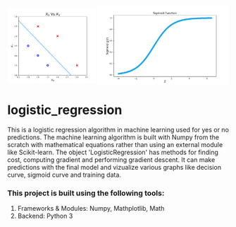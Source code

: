 <img align="middle" width="200" alt="final result" src="https://github.com/SrimanPolusani/logistic_regression/blob/master/decision_curve.png?raw=true"> <img align="middle" width="300" alt="sigmoid graph" src="https://github.com/SrimanPolusani/logistic_regression/blob/master/sigmoid_graph.png?raw=true">

<h1>logistic_regression</h1>
<p>This is a logistic regression algorithm in machine learning used for yes or no predictions. The machine learning algorithm is built with Numpy from the scratch with mathematical equations rather than using an external module like Scikit-learn. The object 'LogisticRegression' has methods for finding cost, computing gradient and performing gradient descent. It can make predictions with the final model and vizualize various graphs like decision curve, sigmoid curve and training data.</p>
<h3>This project is built using the following tools:</h3>
<ol>
  <li>Frameworks & Modules: Numpy, Mathplotlib, Math</li>
  <li>Backend: Python 3</li>
</ol>
